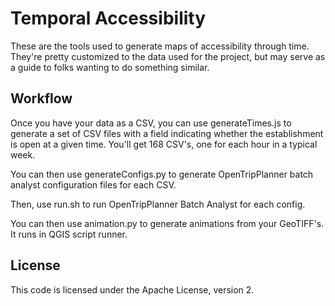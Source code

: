 # Temporal Accessibility

These are the tools used to generate maps of accessibility through
time. They're pretty customized to the data used for the project, but
may serve as a guide to folks wanting to do something similar.

## Workflow

Once you have your data as a CSV, you can use generateTimes.js to
generate a set of CSV files with a field indicating whether the
establishment is open at a given time. You'll get 168 CSV's, one for
each hour in a typical week.

You can then use generateConfigs.py to generate OpenTripPlanner batch
analyst configuration files for each CSV.

Then, use run.sh to run OpenTripPlanner Batch Analyst for each config.

You can then use animation.py to generate animations from your
GeoTIFF's. It runs in QGIS script runner.

## License

This code is licensed under the Apache License, version 2.
